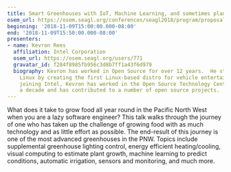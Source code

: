 ```yaml
---
title: Smart Greenhouses with IoT, Machine Learning, and sometimes plants
osem_url: https://osem.seagl.org/conferences/seagl2018/program/proposals/494
beginning: '2018-11-09T15:00:00.000-08:00'
end: '2018-11-09T15:50:00.000-08:00'
presenters:
- name: Kevron Rees
  affiliation: Intel Corporation
  osem_url: https://osem.seagl.org/users/771
  gravatar_id: f284f8985fb956c3d8b7ff1a43f6d979
  biography: Kevron has worked in Open Source for over 12 years.  He started out in
    Linux by creating the first Linux-based distro for vehicle entertainment.  Since
    joining Intel, Kevron has worked in the Open Source Technology Center for nearly
    a decade and has contributed to a number of open source projects.
---
```


What does it take to grow food all year round in the Pacific North West when you are a lazy software engineer? This talk walks through the journey of one who has taken up the challenge of growing food with as much technology and as little effort as possible. The end-result of this journey is one of the most advanced greenhouses in the PNW. Topics include supplemental greenhouse lighting control, energy efficient heating/cooling, visual computing to estimate plant growth, machine learning to predict conditions, automatic irrigation, sensors and monitoring, and much more.
